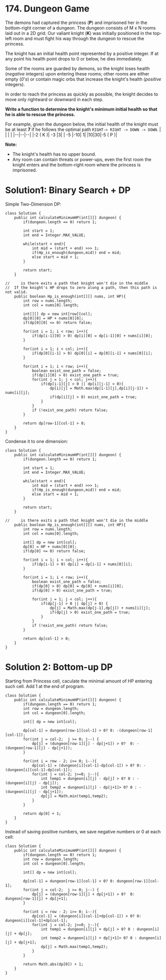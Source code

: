 # 174. Dungeon Game
The demons had captured the princess (**P**) and imprisoned her in the bottom-right corner of a dungeon. The dungeon consists of M x N rooms laid out in a 2D grid. Our valiant knight (**K**) was initially positioned in the top-left room and must fight his way through the dungeon to rescue the princess.

The knight has an initial health point represented by a positive integer. If at any point his health point drops to 0 or below, he dies immediately.

Some of the rooms are guarded by demons, so the knight loses health (_negative_  integers) upon entering these rooms; other rooms are either empty (_0's_) or contain magic orbs that increase the knight's health (_positive_  integers).

In order to reach the princess as quickly as possible, the knight decides to move only rightward or downward in each step.

**Write a function to determine the knight's minimum initial health so that he is able to rescue the princess.**

For example, given the dungeon below, the initial health of the knight must be at least  **7**  if he follows the optimal path  `RIGHT-> RIGHT -> DOWN -> DOWN`.
| |   | |
|--|--|--|
|-2 ( K )| -3 |3|
| -5 |-10| 1|
|10|30|-5 ( P )|

**Note:**

-   The knight's health has no upper bound.
-   Any room can contain threats or power-ups, even the first room the knight enters and the bottom-right room where the princess is imprisoned.


# Solution1: Binary Search + DP
Simple Two-Dimension DP:
```
class Solution {
    public int calculateMinimumHP(int[][] dungeon) {
        if(dungeon.length == 0) return 1;

        int start = 1;
        int end = Integer.MAX_VALUE;
        
        while(start < end){
            int mid = (start + end) >>> 1;
            if(Hp_is_enough(dungeon,mid)) end = mid;
            else start = mid + 1;
        }
        
        return start;
    }
    
//     is there exits a path that knight won't die in the middle
//  If the knight's HP drops to zero along a path, then this path is not valid.
    public boolean Hp_is_enough(int[][] nums, int HP){
        int row = nums.length;
        int col = nums[0].length;
        
        int[][] dp = new int[row][col];
        dp[0][0] = HP + nums[0][0];
        if(dp[0][0] <= 0) return false;
        
        for(int i = 1; i < row; i++){
            if(dp[i-1][0] > 0) dp[i][0] = dp[i-1][0] + nums[i][0];
        }
        
        for(int i = 1; i < col; i++){
            if(dp[0][i-1] > 0) dp[0][i] = dp[0][i-1] + nums[0][i];
        }
        
        for(int i = 1; i < row; i++){
            boolean exist_one_path = false;
            if(dp[i][0] > 0) exist_one_path = true;
            for(int j = 1; j < col; j++){
                if(dp[i-1][j] > 0 || dp[i][j-1] > 0){
                    dp[i][j] = Math.max(dp[i-1][j],dp[i][j-1]) + nums[i][j];
                    if(dp[i][j] > 0) exist_one_path = true;
                }
            }
            if (!exist_one_path) return false;
        }
        
        return dp[row-1][col-1] > 0;
    }
}
```

Condense it to one dimension:
```
class Solution {
    public int calculateMinimumHP(int[][] dungeon) {
        if(dungeon.length == 0) return 1;

        int start = 1;
        int end = Integer.MAX_VALUE;
        
        while(start < end){
            int mid = (start + end) >>> 1;
            if(Hp_is_enough(dungeon,mid)) end = mid;
            else start = mid + 1;
        }
        
        return start;
    }
    
//     is there exits a path that knight won't die in the middle
    public boolean Hp_is_enough(int[][] nums, int HP){
        int row = nums.length;
        int col = nums[0].length;
        
        int[] dp = new int[col];
        dp[0] = HP + nums[0][0];
        if(dp[0] <= 0) return false;
        
        for(int i = 1; i < col; i++){
            if(dp[i-1] > 0) dp[i] = dp[i-1] + nums[0][i];
        }
        
        for(int i = 1; i < row; i++){
            boolean exist_one_path = false;
            if(dp[0] > 0) dp[0] = dp[0] + nums[i][0];
            if(dp[0] > 0) exist_one_path = true;
            
            for(int j = 1; j < col; j++){
                if(dp[j-1] > 0 || dp[j] > 0) {
                    dp[j] = Math.max(dp[j-1],dp[j]) + nums[i][j];
                    if(dp[j] > 0) exist_one_path = true;
                }
            } 
            if (!exist_one_path) return false;
        }
        
        return dp[col-1] > 0;
    }
}
```

# Solution 2: Bottom-up DP
Starting from Princess cell, caculate the minimal amount of HP entering such cell.
Add 1 at the end of program.
```
class Solution {
    public int calculateMinimumHP(int[][] dungeon) {
        if(dungeon.length == 0) return 1;
        int row = dungeon.length;
        int col = dungeon[0].length;
        
        int[] dp = new int[col];
        
        dp[col-1] = dungeon[row-1][col-1] > 0? 0: -(dungeon[row-1][col-1]);
        for(int j = col-2;  j >= 0; j--) {
            dp[j] = (dungeon[row-1][j] - dp[j+1]) > 0?  0: -(dungeon[row-1][j] - dp[j+1]);
        }
        
        for(int i = row - 2; i>= 0; i--){
            dp[col-1] = (dungeon[i][col-1]-dp[col-1]) > 0? 0: -(dungeon[i][col-1]-dp[col-1]);
            for(int j = col-2; j>=0; j--){
                int temp1 = dungeon[i][j] - dp[j] > 0? 0 : -(dungeon[i][j] - dp[j]);
                int temp2 = dungeon[i][j] - dp[j+1]> 0? 0 : -(dungeon[i][j] - dp[j+1]);
                dp[j] = Math.min(temp1,temp2);
            }
        }
        
        return dp[0] + 1;
    }
}
```

Instead of saving positive numbers, we save negative numbers or 0 at each cell:
```
class Solution {
    public int calculateMinimumHP(int[][] dungeon) {
        if(dungeon.length == 0) return 1;
        int row = dungeon.length;
        int col = dungeon[0].length;
        
        int[] dp = new int[col];
        
        dp[col-1] = dungeon[row-1][col-1] > 0? 0: dungeon[row-1][col-1];
        for(int j = col-2;  j >= 0; j--) {
            dp[j] = (dungeon[row-1][j] + dp[j+1]) > 0?  0: dungeon[row-1][j] + dp[j+1];
        }
        
        for(int i = row - 2; i>= 0; i--){
            dp[col-1] = (dungeon[i][col-1]+dp[col-1]) > 0? 0: dungeon[i][col-1]+dp[col-1];
            for(int j = col-2; j>=0; j--){
                int temp1 = dungeon[i][j] + dp[j] > 0? 0 : dungeon[i][j] + dp[j];
                int temp2 = dungeon[i][j] + dp[j+1]> 0? 0 : dungeon[i][j] + dp[j+1];
                dp[j] = Math.max(temp1,temp2);
            }
        }
        
        return Math.abs(dp[0]) + 1;
    }
}
```

